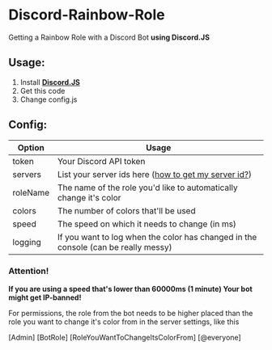# Discord-Rainbow-Role
Getting a Rainbow Role with a Discord Bot **using Discord.JS**

## Usage:
1. Install [**Discord.JS**](https://github.com/hydrabolt/discord.js/)
2. Get this code
3. Change config.js

## Config:
| Option        | Usage         |
| ------------- |---------------|
| token         | Your Discord API token |
| servers       | List your server ids here ([how to get my server id?](https://support.discordapp.com/hc/en-us/articles/206346498-Where-can-I-find-my-server-ID-))      |
| roleName      | The name of the role you'd like to automatically change it's color      |
| colors        | The number of colors that'll be used      |
| speed         | The speed on which it needs to change (in ms)      |
| logging       | If you want to log when the color has changed in the console (can be really messy)      |

### Attention!
**If you are using a speed that's lower than 60000ms (1 minute) Your bot might get IP-banned!**

For permissions, the role from the bot needs to be higher placed than the role you want to change it's color from in the server settings, like this

[Admin]
[BotRole]
[RoleYouWantToChangeItsColorFrom]
[@everyone]
